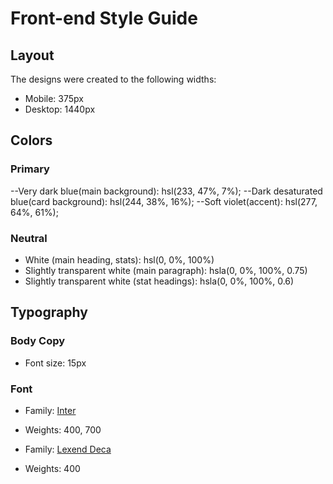 # Front-end Style Guide

## Layout

The designs were created to the following widths:

- Mobile: 375px
- Desktop: 1440px

## Colors

### Primary

--Very dark blue(main background): hsl(233, 47%, 7%);
--Dark desaturated blue(card background): hsl(244, 38%, 16%);
--Soft violet(accent): hsl(277, 64%, 61%);

### Neutral

- White (main heading, stats): hsl(0, 0%, 100%)
- Slightly transparent white (main paragraph): hsla(0, 0%, 100%, 0.75)
- Slightly transparent white (stat headings): hsla(0, 0%, 100%, 0.6)

## Typography

### Body Copy

- Font size: 15px

### Font

- Family: [Inter](https://fonts.google.com/specimen/Inter)
- Weights: 400, 700

- Family: [Lexend Deca](https://fonts.google.com/specimen/Lexend+Deca)
- Weights: 400
